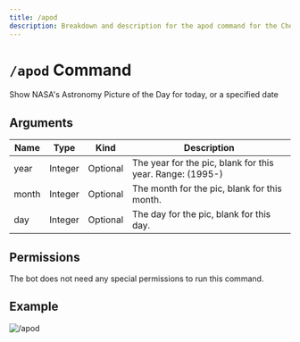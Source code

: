 ```yaml
---
title: /apod
description: Breakdown and description for the apod command for the Chewbotcca Discord bot
---
```


# `/apod` Command

Show NASA's Astronomy Picture of the Day for today, or a specified date

## Arguments

| Name  | Type    | Kind     | Description                                               |
|-------|---------|----------|-----------------------------------------------------------|
| year  | Integer | Optional | The year for the pic, blank for this year. Range: (1995-) |
| month | Integer | Optional | The month for the pic, blank for this month.              |
| day   | Integer | Optional | The day for the pic, blank for this day.                  |

## Permissions

The bot does not need any special permissions to run this command.

## Example

![/apod](https://cdn.chew.pro/imgs/bO9F4QW.png)
